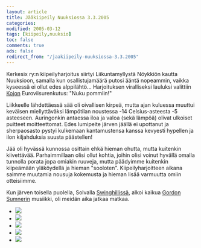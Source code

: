 ```yaml
--- 
layout: article 
title: Jääkiipeily Nuuksiossa 3.3.2005 
categories: 
modified: 2005-03-12 
tags: [kiipeily,nuuksio]
toc: false 
comments: true 
ads: false 
redirect_from: "/jaakiipeily-nuuksiossa-3.3.2005" 
--- 
```


Kerkesix ry:n kiipeilyharjoitus siirtyi Liikuntamyllystä Nöykkiön kautta
Nuuksioon, samalla kun osallistujamäärä putosi ääntä nopeammin, vaikka
kyseessä ei ollut edes alppilähtö... Harjoituksen viralliseksi lauluksi
valittiin [Kojon](http://fi.wikipedia.org/wiki/Kojo) Euroviisurenkutus:
"Nuku pommiin!"

Liikkeelle lähdettäessä sää oli oivallisen kirpeä, mutta ajan kuluessa
muuttui keväisen miellyttäväksi lämpötilan noustessa -14
Celsius-asteesta -5 asteeseen. Auringonkin antaessa iloa ja valoa (sekä
lämpöä) olivat ulkoiset puitteet moitteettomat. Edes lumipeite järven
jäällä ei upottanut ja sherpaosasto pystyi kulkemaan kantamustensa
kanssa kevyesti hypellen ja ilon kiljahduksia suusta päästellen!

Jää oli hyvässä kunnossa osittain ehkä hieman ohutta, mutta kuitenkin
kiivettävää. Parhaimmillaan olisi ollut kohtia, joihin olisi voinut
hyvällä omalla tunnolla porata jopa omiakin ruuveja, mutta päädyimme
kuitenkin kiipeämään yläköydellä ja hieman "sooloten".
Kiipeilyharjoitteen aikana saimme muutamia nousuja kokemusta ja hieman
lisää varmuutta omiin otteisiimme.

Kun järven toisella puolella, Solvalla
[Swinghillissä](http://www.swinghill.fi/), alkoi kaikua [Gordon
Sumnerin](http://fi.wikipedia.org/wiki/Sting) musiikki, oli meidän aika
jatkaa matkaa.

<div class="image-gallery">

-   [![](/Media/Default/ImageGalleries/jaakiipeily-nuuksiossa-3.3.2005/Thumbnails/kiipeilyjaa20050303_01b.jpg)](/Media/Default/ImageGalleries/jaakiipeily-nuuksiossa-3.3.2005/kiipeilyjaa20050303_01b.jpg)
-   [![](/Media/Default/ImageGalleries/jaakiipeily-nuuksiossa-3.3.2005/Thumbnails/kiipeilyjaa20050303_02b.jpg)](/Media/Default/ImageGalleries/jaakiipeily-nuuksiossa-3.3.2005/kiipeilyjaa20050303_02b.jpg)
-   [![](/Media/Default/ImageGalleries/jaakiipeily-nuuksiossa-3.3.2005/Thumbnails/kiipeilyjaa20050303_03b.jpg)](/Media/Default/ImageGalleries/jaakiipeily-nuuksiossa-3.3.2005/kiipeilyjaa20050303_03b.jpg)
-   [![](/Media/Default/ImageGalleries/jaakiipeily-nuuksiossa-3.3.2005/Thumbnails/kiipeilyjaa20050303_04b.jpg)](/Media/Default/ImageGalleries/jaakiipeily-nuuksiossa-3.3.2005/kiipeilyjaa20050303_04b.jpg)
-   [![](/Media/Default/ImageGalleries/jaakiipeily-nuuksiossa-3.3.2005/Thumbnails/kiipeilyjaa20050303_05b.jpg)](/Media/Default/ImageGalleries/jaakiipeily-nuuksiossa-3.3.2005/kiipeilyjaa20050303_05b.jpg)

</div>
